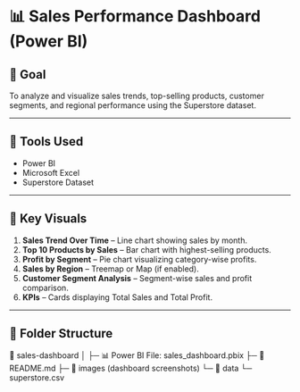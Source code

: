 # 📊 Sales Performance Dashboard (Power BI)

## 🎯 Goal
To analyze and visualize sales trends, top-selling products, customer segments, and regional performance using the Superstore dataset.

---

## 🔧 Tools Used
- Power BI
- Microsoft Excel
- Superstore Dataset

---

## 📁 Key Visuals
1. **Sales Trend Over Time** – Line chart showing sales by month.
2. **Top 10 Products by Sales** – Bar chart with highest-selling products.
3. **Profit by Segment** – Pie chart visualizing category-wise profits.
4. **Sales by Region** – Treemap or Map (if enabled).
5. **Customer Segment Analysis** – Segment-wise sales and profit comparison.
6. **KPIs** – Cards displaying Total Sales and Total Profit.

---

## 📂 Folder Structure
📁 sales-dashboard
│
├─ 📊 Power BI File: sales_dashboard.pbix
├─ 📄 README.md
├─ 📂 images (dashboard screenshots)
└─ 📂 data
    └─ superstore.csv


